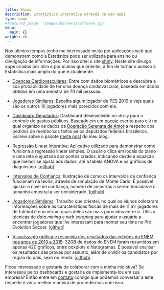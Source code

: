 ```yaml
---
title: Shiny
description: Estatística interativa através de web apps
type: page
#featured_image: 'images/banners/software.jpg'
menu:
  main: {}
weight: 40
---
```


Nos últimos tempos tenho me interessado muito por aplicações web que demonstrem como a Estatística pode ser utilizada para ensino ou divulgação de informações. Por isso criei o site [shiny](http://shiny.estatistica.ccet.ufrn.br/). Neste site divulgo apps criados por mim e por alunos que orientei, a fim de tornar o acesso à Estatística mais amplo do que é atualmente.

* [Doenças Cardiovasculares](http://shiny.estatistica.ccet.ufrn.br/DoencasCardiovasculares/): Entre com dados biométricos e descubra a sua probabilidade de ter uma doença cardiovascular, baseada em dados obtidos em uma amostra de 70 mil pessoas.

* [Jogadores Similares](http://shiny.estatistica.ccet.ufrn.br/JogadoresSimilares/): Escolha algum jogador de PES 2019 e veja quais são os outros 10 jogadores mais parecidos com ele.

* [Dashboard Deputados](http://shiny.estatistica.ccet.ufrn.br/DashboardDeputados/): Dashboard desenvolvido no `shiny` para o controle de gastos públicos. Baseado em um [pacote](https://github.com/mnunes/reembolsos/) escrito para o `R` no qual organizo os dados da [Operação Serenata de Amor](https://serenata.ai/) a respeito dos pedidos de reembolsos feitos pelos deputados federais brasileiros. Escrevi sobre o pacote [neste post](http://marcusnunes.me/post/controle-de-gastos-publicos-como-verificar-quanto-os-deputados-federais-estao-gastando/) do meu blog.

* [Regressão Linear Interativa](http://shiny.estatistica.ccet.ufrn.br/regressao-linear-interativa/): Aplicativo utilizado para demonstrar como funciona a regressão linear simples. O usuário clica em locais do plano e uma reta é ajustada aos pontos criados, indicando desde a equação que melhor se ajusta aos dados, até a tabela ANOVA e os gráficos de diagnóstico. [[github]](https://github.com/mnunes/regressao)

* [Intervalos de Confiança](http://shiny.estatistica.ccet.ufrn.br/IC/): Ilustração de como os intervalos de confiança funcionam na teoria, através de simulação de Monte Carlo. É possível ajustar o nível de confiança, número de amostras a serem tomadas e o tamanho amostral a ser considerado. [[github]](https://github.com/mnunes/IntervalosDeConfianca)

* [Jogadores Similares](http://shiny.estatistica.ccet.ufrn.br/JogadoresSimilares/): Trabalho que orientei, no qual os alunos coletaram informações sobre as características físicas de mais de 11 mil jogadores de futebol e encontram quais deles são mais parecidos entre si. Utiliza técnicas de _data mining_ e _web scraping_ para ajudar o usuário a encontrar jogadores que lhe interessam para montar seu time no Pro Evolution Soccer. [[github]](https://github.com/soaresjulio/Jogadores-Similares)

* [Visualização gráfica e resumida dos resultados das edições do ENEM nos anos de 2010 a 2015](http://shiny.estatistica.ccet.ufrn.br/enem/): 32GB de dados do ENEM foram resumidos em apenas 420 gráficos, entre boxplots e histogramas. É possível analisar os resultados das provas por assunto, além de dividir os candidatos por região do país, sexo ou renda. [[github]](https://github.com/Marylaine/Visualiza-o-dos-Resultados-do-ENEM-2010-a-2015-)

Ficou interessado e gostaria de colaborar com a minha iniciativa? Se interessou pelos dashboards e gostaria de implementá-los em sua empresa? Então entre em [contato](https://marcusnunes.me/contato/) comigo que podemos conversar a este respeito e ver a melhor maneira de procedermos com isso.



